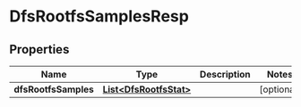 # DfsRootfsSamplesResp

## Properties
Name | Type | Description | Notes
------------ | ------------- | ------------- | -------------
**dfsRootfsSamples** | [**List&lt;DfsRootfsStat&gt;**](DfsRootfsStat.md) |  |  [optional]
